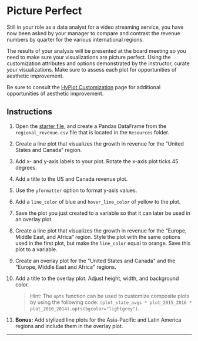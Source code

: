 # Picture Perfect

Still in your role as a data analyst for a video streaming service, you have now been asked by your manager to compare and contrast the revenue numbers by quarter for the various international regions.

The results of your analysis will be presented at the board meeting so you need to make sure your visualizations are picture perfect.  Using the customization attributes and options demonstrated by the instructor, curate your visualizations. Make sure to assess each plot for opportunities of aesthetic improvement.

Be sure to consult the [HvPlot Customization](https://hvplot.holoviz.org/user_guide/Customization.html) page for additional opportunities of aesthetic improvement.

## Instructions

1. Open the [starter file](Unsolved/picture_perfect.ipynb), and create a Pandas DataFrame from the `regional_revenue.csv` file that is located in the `Resources` folder.

2. Create a line plot that visualizes the growth in revenue for the “United States and Canada” region.

3. Add x- and y-axis labels to your plot. Rotate the x-axis plot ticks 45 degrees.

4. Add a title to the US and Canada revenue plot.

5. Use the `yformatter` option to format y-axis values.

6. Add a `line_color` of blue and `hover_line_color` of yellow to the plot.

7. Save the plot you just created to a variable so that it can later be used in an overlay plot.

8. Create a line plot that visualizes the growth in revenue for the “Europe, Middle East, and Africa” region. Style the plot with the same options used in the first plot, but make the `line_color` equal to orange. Save this plot to a variable.

9. Create an overlay plot for the "United States and Canada" and the "Europe, Middle East and Africa" regions.

10. Add a title to the overlay plot. Adjust height, width, and background color.

    > Hint: The `opts` function can be used to customize composite plots by using the following code: `(plot_state_avgs * plot_2015_2016 * plot_2010_2014).opts(bgcolor="lightgrey")`.

11. **Bonus:** Add stylized line plots for the Asia-Pacific and Latin America regions and include them in the overlay plot.

---


